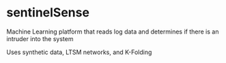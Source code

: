 # sentinelSense
Machine Learning platform that reads log data and determines if there is an intruder into the system

Uses synthetic data, LTSM networks, and K-Folding 
